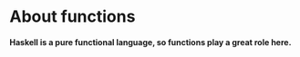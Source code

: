 About functions
===============

#### Haskell is a pure functional language, so functions play a great role here.

